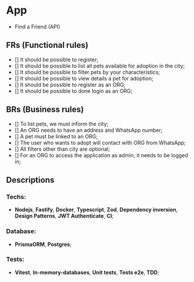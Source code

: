 # App

- Find a Friend (API)

## FRs (Functional rules)

- [] It should be possible to register;
- [] It should be possible to list all pets available for adoption in the city;
- [] It should be possible to filter pets by your characteristics;
- [] It should be possible to view details a pet for adoption;
- [] It should be possible to register as an ORG;
- [] It should be possible to done login as an ORG;

## BRs (Business rules)

- [] To list pets, we must inform the city;
- [] An ORG needs to have an address and WhatsApp number;
- [] A pet must be linked to an ORG;
- [] The user who wants to adopt will contact with ORG from WhatsApp;
- [] All filters other than city are optional;
- [] For an ORG to access the application as admin, it needs to be logged in;

## Descriptions

### Techs:
- **Nodejs**, **Fastify**, **Docker**, **Typescript**, **Zod**, **Dependency inversion**, **Design Patterns**, **JWT Authenticate**, **CI**;

### Database:
- **PrismaORM**, **Postgres**;

### Tests:
- **Vitest**, **In-memory-databases**, **Unit tests**, **Tests e2e**, **TDD**;